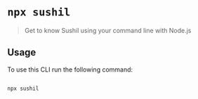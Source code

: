# `npx sushil`




> Get to know Sushil using your command line with Node.js



## Usage

To use this CLI run the following command:

```sh

npx sushil

```